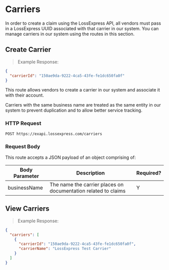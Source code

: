 # Carriers

In order to create a claim using the LossExpress API, all vendors must pass in a LossExpress UUID associated with that carrier in our system. You can  manage carriers in our system using the routes in this section.

## Create Carrier

> Example Response:

```json
{
  "carrierId": "150ae9da-9222-4ca5-43fe-fe1dc650fa0f"
}
```

This route allows vendors to create a carrier in our system and associate it with their account.

<aside class="notice">
Carriers with the same business name are treated as the same entity in our system to prevent duplication and to allow better service tracking.
</aside>

### HTTP Request

`POST https://exapi.lossexpress.com/carriers`

### Request Body

This route accepts a JSON payload of an object comprising of:

Body Parameter | Description | Required?
-------------- | ----------- | ---------
businessName | The name the carrier places on documentation related to claims | Y

## View Carriers

> Example Response:

```json
{
  "carriers": [
    {
      "carrierId": "150ae9da-9222-4ca5-43fe-fe1dc650fa0f",
      "carrierName": "LossExpress Test Carrier"
    }
  ]
}
```
